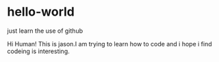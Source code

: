 # hello-world
just learn the use of github

Hi Human!
This is jason.I am trying to learn how to code and i hope i find codeing is interesting.
